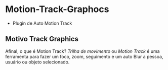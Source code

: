 # Motion-Track-Graphocs
- Plugin de Auto Motion Track

## Motivo Track Graphics
  Afinal, o que é Motion Track? *Trilha de movimento* ou *Motion Track* é uma ferramenta para fazer um foco, zoom, seguimento e um auto Blur a pessoa, usuário ou objeto selecionado.
